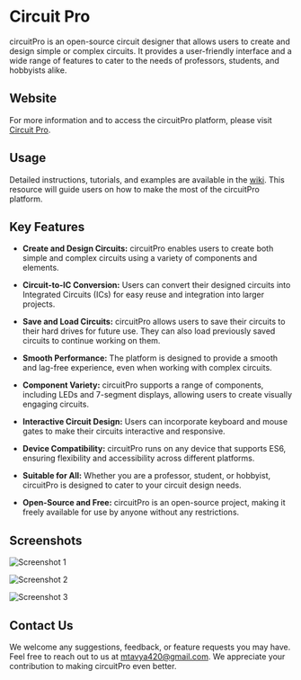# Circuit Pro

circuitPro is an open-source circuit designer that allows users to create and design simple or complex circuits. It provides a user-friendly interface and a wide range of features to cater to the needs of professors, students, and hobbyists alike.

## Website

For more information and to access the circuitPro platform, please visit [Circuit Pro](#).

## Usage

Detailed instructions, tutorials, and examples are available in the [wiki](#). This resource will guide users on how to make the most of the circuitPro platform.

## Key Features

- **Create and Design Circuits:** circuitPro enables users to create both simple and complex circuits using a variety of components and elements.

- **Circuit-to-IC Conversion:** Users can convert their designed circuits into Integrated Circuits (ICs) for easy reuse and integration into larger projects.

- **Save and Load Circuits:** circuitPro allows users to save their circuits to their hard drives for future use. They can also load previously saved circuits to continue working on them.

- **Smooth Performance:** The platform is designed to provide a smooth and lag-free experience, even when working with complex circuits.

- **Component Variety:** circuitPro supports a range of components, including LEDs and 7-segment displays, allowing users to create visually engaging circuits.

- **Interactive Circuit Design:** Users can incorporate keyboard and mouse gates to make their circuits interactive and responsive.

- **Device Compatibility:** circuitPro runs on any device that supports ES6, ensuring flexibility and accessibility across different platforms.

- **Suitable for All:** Whether you are a professor, student, or hobbyist, circuitPro is designed to cater to your circuit design needs.

- **Open-Source and Free:** circuitPro is an open-source project, making it freely available for use by anyone without any restrictions.

## Screenshots

![Screenshot 1](https://imgur.com/xBc75jL.png)

![Screenshot 2](https://imgur.com/UUPyzcx.png)

![Screenshot 3](https://imgur.com/gQPQACz.png)

## Contact Us

We welcome any suggestions, feedback, or feature requests you may have. Feel free to reach out to us at mtavya420@gmail.com. We appreciate your contribution to making circuitPro even better.
